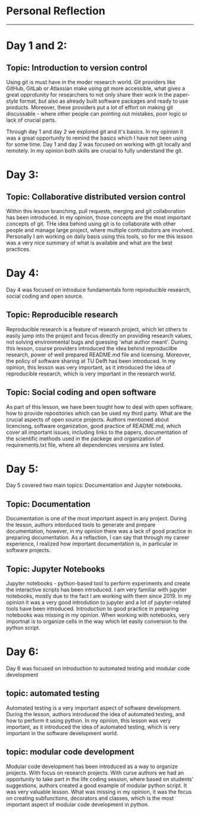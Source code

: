 # Personal Reflection

---
# Day 1 and 2: 

**Topic:** Introduction to version control
---

Using git is must have in the moder research world. Git providers like GitHub, GitLab or Atlassian make using git more accessible, what gives a great opprotunity for researchers to not only share their work in the paper-style format, but also as already built software packages and ready to use products. Moreover, these providers put a lot of effort on making git discussable - where other people can pointing out mistakes, poor logic or lack of crucial parts. 

Through day 1 and day 2 we explored git and it's basics. In my opinion it was a great opportunity to remind the basics which I have not been using for some time. Day 1 and day 2 was focused on working with git locally and remotely. In my opinion both skills are crucial to fully understand the git.

# Day 3:

**Topic:** Collaborative distributed version control
---

Within this lesson branching, pull requests, merging and git collaboration has been introduced. In my opinion, those concepts are the most important concepts of git. THe idea behind using git is to collaborate with other people and manage large project, where multiple contruibutors are involved. Personally I am working on daily basis using this tools, so for me this lesson was a very nice summary of what is available and what are the best practices.

# Day 4:

Day 4 was focused on introduce fundamentals form reproducible research, social coding and open source.

**Topic:** Reproducible research
---
Reproducible research is a feature of research project, which let others to easily jump into the project and focus directly on providing research values, not solving environmental bugs and guessing 'what author meant'. During this lesson, course providers introduced the idea behind reproducilbe research, power of well prepared README.md file and licensing. Moreover, the policy of software sharing at TU Delft has been introduced. In my opinion, this lesson was very important, as it introduced the idea of reproducible research, which is very important in the research world.

**Topic:** Social coding and open software
---
As part of this lesson, we have been tought how to deal with open software, how to provide repositories which can be used my third party. What are the crucial aspects of open source projects. Authors mentioned about licencisng, software organization, good practice of README.md, which cover all important issues, including links to the papers, documentation of the scientific methods used in the packege and organization of requirements.txt file, where all dependencies versions are listed.

# Day 5:

Day 5 covered two main topics: Documentation and Jupyter notebooks.

**Topic:** Documentation
---
Documentation is one of the most important aspect in any project. During the lesson, authors intorduced tools to generate and prepare documentation, however, in my opinion there was a lack of good practice in preparing documentation. As a reflaction, I can say that through my career experience, I realized how important documentation is, in particular in software projects.

**Topic:** Jupyter Notebooks
---
Jupyter notebooks - python-based tool to perform experiments and create the interactive scripts has been introduced. I am very familiar with jupyter notebooks, mostly due to the fact I am working with them since 2019. In my opinion it was a very good introdution to jupyter and a lot of jupyter-related tools have been introduced. Introduction to good practice in preparing notebooks was missing in my opinion. When working with notebooks, very importnat is to organize cells in the way which let easily conversion to the python script.

# Day 6:

Day 6 was focused on introduction to automated testing and modular code development

**topic:** automated testing
---
Automated testing is a very important aspect of software development. During the lesson, authors introduced the idea of automated testing, and how to perform it using python. In my opinion, this lesson was very important, as it introduced the idea of automated testing, which is very important in the software development world.

**topic:** modular code development
---
Modular code development has been introduced as a way to organize projects. With focus on research projects. With curse authors we had an opportunity to take part in the life coding session, where based on students' suggestions, authors created a good example of modular python script. It was very valuable lesson. What was missing in my opinion, it was the focus on creating subfunctions, decorators and classes, which is the most important aspect of modular code development in python.




